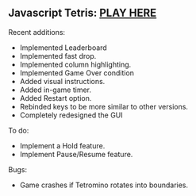 ## Javascript Tetris: [PLAY HERE](https://tetris.votommy.com)

Recent additions: 
- Implemented Leaderboard
- Implemented fast drop.
- Implemented column highlighting.
- Implemented Game Over condition
- Added visual instructions.
- Added in-game timer.
- Added Restart option.
- Rebinded keys to be more similar to other versions.
- Completely redesigned the GUI

To do: 
- Implement a Hold feature.
- Implement Pause/Resume feature.

Bugs:
- Game crashes if Tetromino rotates into boundaries.
